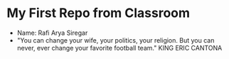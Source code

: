 # My First Repo from Classroom

- Name: Rafi Arya Siregar
- "You can change your wife, your politics, your religion. But you can never, ever change your favorite football team." KING ERIC CANTONA 